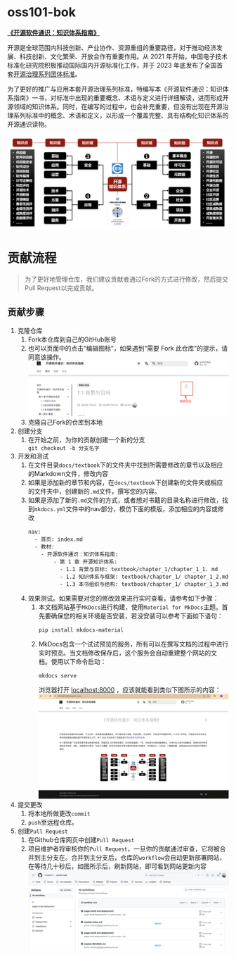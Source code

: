 # oss101-bok
**[《开源软件通识：知识体系指南》](https://www.x-lab.info/oss101-bok/)**  

开源是全球范围内科技创新、产业协作、资源重组的重要路径，对于推动经济发展、科技创新、文化繁荣、开放合作有重要作用。从 2021 年开始，中国电子技术标准化研究院积极推动国际国内开源标准化工作，并于 2023 年底发布了全国首套[开源治理系列团体标准](https://github.com/kaiyuanshe/ONES/wiki)。

为了更好的推广与应用本套开源治理系列标准，特编写本《开源软件通识：知识体系指南》一书，对标准中出现的重要概念、术语与定义进行详细解读，进而形成开源领域的知识体系。同时，在编写的过程中，也会补充重要，但没有出现在开源治理系列标准中的概念、术语和定义，以形成一个覆盖完整、具有结构化知识体系的开源通识读物。

<div align=center>
<img src="docs/assets/img/jiagou.png" width="600px">
</div>

# 贡献流程
> 为了更好地管理仓库，我们建议贡献者通过Fork的方式进行修改，然后提交Pull Request以完成贡献。
## 贡献步骤
1. 克隆仓库
   1. Fork本仓库到自己的GitHub账号
   2. 也可以页面中的点击“编辑图标”，如果遇到“需要 Fork 此仓库”的提示，请同意该操作。
        <div align=center>
            <img src="docs/assets/img/edit.png">
        </div>
   3. 克隆自己Fork的仓库到本地
2. 创建分支
    1. 在开始之前，为你的贡献创建一个新的分支  
    `git checkout -b 分支名字`
3. 开发和测试
    1. 在文件目录`docs/textbook`下的文件夹中找到所需要修改的章节以及相应的Markdown文件，修改内容
    2. 如果是添加新的章节和内容，在`docs/textbook`下创建新的文件夹或相应的文件夹中，创建新的`.md`文件，撰写您的内容。
    3. 如果是添加了新的`.md`文件的方式，或者想对书籍的目录名称进行修改，找到`mkdocs.yml`文件中的nav部分，模仿下面的模版，添加相应的内容或修改
        ```
        nav:
          - 首页: index.md
          - 教材:
            - 开源软件通识：知识体系指南:
                - 第 1 章 开源知识体系:
                  - 1.1 背景与目标: textbook/chapter_1/chapter_1_1. md
                  - 1.2 知识体系与框架: textbook/chapter_1/ chapter_1_2.md
                  - 1.3 本书组织与结构: textbook/chapter_1/ chapter_1_3.md
        ```
    4. 效果测试。如果需要对您的修改效果进行实时查看，请参考如下步骤：
       1. 本文档网站基于`MkDocs`进行构建，使用`Material for MkDocs`主题。首先要确保您的相关环境是否安装，若没安装可以参考下面如下语句：
            ```
            pip install mkdocs-material
            ```
       2. MkDocs包含一个试试预览的服务，所有可以在撰写文档的过程中进行实时预览。当文档修改保存后，这个服务会自动重建整个网站的文档。使用以下命令启动：
            ```
            mkdocs serve
            ```
            浏览器打开 [localhost:8000](localhost:8000) ，应该就能看到类似下图所示的内容：
            <div align=center>
                <img src="docs/assets/img/snapshot.png" >
            </div>
4. 提交更改
   1. 将本地所做更改`commit`
   2. `push`至远程仓库。
5. 创建`Pull Request`
    1. 在Github仓库网页中创建`Pull Request`
    2. 项目维护者将审核你的`Pull Request`，一旦你的贡献通过审查，它将被合并到主分支在。合并到主分支后，仓库的`workflow`会自动更新部署网站，在等待几十秒后，如图所示后，刷新网站，即可看到网站更新内容
        <div align=center>
            <img src="docs/assets/img/workflow.png" >
        </div>